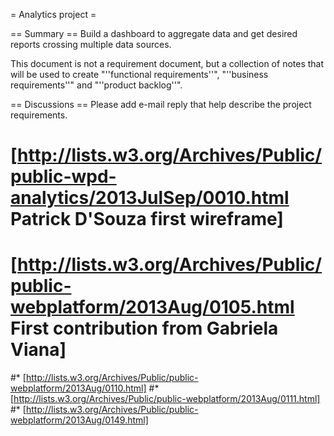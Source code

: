 = Analytics project =

== Summary ==
Build a dashboard to aggregate data and get desired reports crossing multiple data sources.

This document is not a requirement document, but a collection of notes that will be used to create  "''functional requirements''", "''business requirements''" and "''product backlog''".

== Discussions ==
Please add e-mail reply that help describe the project requirements.

# [http://lists.w3.org/Archives/Public/public-wpd-analytics/2013JulSep/0010.html Patrick D'Souza first wireframe]
# [http://lists.w3.org/Archives/Public/public-webplatform/2013Aug/0105.html First contribution from Gabriela Viana]
#* [http://lists.w3.org/Archives/Public/public-webplatform/2013Aug/0110.html]
#* [http://lists.w3.org/Archives/Public/public-webplatform/2013Aug/0111.html]
#* [http://lists.w3.org/Archives/Public/public-webplatform/2013Aug/0149.html]